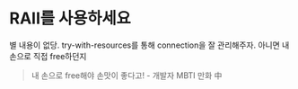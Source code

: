 # RAII를 사용하세요
별 내용이 없당. try-with-resources를 통해 connection을 잘 관리해주자. 아니면 내 손으로 직접 free하던지
> 내 손으로 free해야 손맛이 좋다고! - 개발자 MBTI 만화 中
